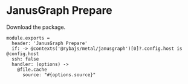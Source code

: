 
# JanusGraph Prepare

Download the package.

    module.exports =
      header: 'JanusGraph Prepare'
      if: -> @contexts('@rybajs/metal/janusgraph')[0]?.config.host is @config.host
      ssh: false
      handler: (options) ->
        @file.cache
          source: "#{options.source}"
